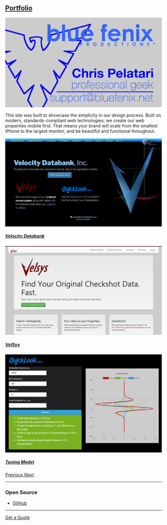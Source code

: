 ## [Portfolio](/portfolio)

![blue fenix](/assets/images/businesscard.png)

This site was built to showcase the simplicity in our design process. Built on modern, standards-compliant web technologies; we create our web properties mobile first. That means your brand will scale from the smallest iPhone to the largest monitor, and be beautiful and functional throughout.

<div id="carousel-portfolio" class="carousel slide" data-ride="carousel">
  <div class="carousel-inner">
    <div class="carousel-item active"><img src="/assets/images/vdb.png" class="d-block w-100" alt="Velocity Databank">
      <div class="carousel-caption d-none d-md-block">
        <h5><a href="http://velocitydatabank.com">Velocity Databank</a></h5>
      </div>
    </div>
    <div class="carousel-item">
      <img src="/assets/images/velsys.png" class="d-block w-100" alt="VelSys">
      <div class="carousel-caption d-none d-md-block">
        <h5><a href="http://velsys.velocitydatabank.com">VelSys</a></h5>
      </div>
    </div>
    <div class="carousel-item">
      <img src="/assets/images/tuningmodel.png" class="d-block w-100" alt="Tuning Model">
      <div class="carousel-caption d-none d-md-block">
        <h5><a href="http://velocitydatabank.com/tuningmodel">Tuning Model</a></h5>
      </div>
    </div>
  </div>
  <a class="carousel-control-prev" href="#carousel-portfolio" role="button" data-slide="prev">
    <span class="carousel-control-prev-icon" aria-hidden="true"></span>
    <span class="sr-only">Previous</span>
  </a>
  <a class="carousel-control-next" href="#carousel-portfolio" role="button" data-slide="next">
    <span class="carousel-control-next-icon" aria-hidden="true"></span>
    <span class="sr-only">Next</span>
  </a>
</div>
 
---

### Open Source

<!-- - <i class="fab fa-github"></i> [Cogitatio](https://github.com/ChrisPelatari/Cogitatio)-->
- <i class="fab fa-github"></i> [GitHub](https://github.com/ChrisPelatari)

---
<a href="mailto:support@bluefenix.net?subject=Quote" class="btn btn-primary btn-lg btn-block">Get a Quote</a>
